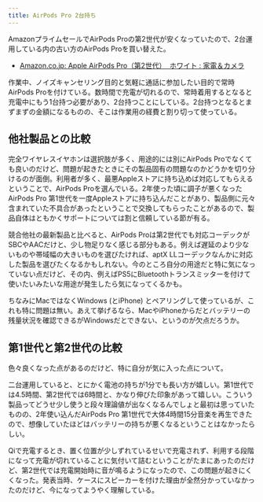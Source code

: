```yaml
---
title: AirPods Pro 2台持ち
---
```


AmazonプライムセールでAirPods Proの第2世代が安くなっていたので、2台運用している内の古い方のAirPods Proを買い替えた。

- [Amazon.co.jp: Apple AirPods Pro（第2世代） ​​​​​​​ ホワイト : 家電＆カメラ](https://www.amazon.co.jp/dp/B0BDJGFWP4)

作業中、ノイズキャンセリング目的と気軽に通話に参加したい目的で常時AirPods Proを付けている。数時間で充電が切れるので、常時着用するとなると充電中にもう1台持つ必要があり、2台持つことにしている。2台持つとなるとまずまずの金額になるものの、そこは作業用の経費と割り切って使っている。

## 他社製品との比較

完全ワイヤレスイヤホンは選択肢が多く、用途的には別にAirPods Proでなくても良いのだけど、問題が起きたときにその製品固有の問題なのかどうかを切り分けるのが面倒。利用者が多く、最悪Appleストアに持ち込めば対応してもらえるということで、AirPods Proを選んでいる。2年使った頃に調子が悪くなったAirPods Pro 第1世代を一度Appleストアに持ち込んだことがあり、製品側に元々含まれていた不具合があったということで交換してもらったことがあるので、製品自体はともかくサポートについては割と信頼している節が有る。

競合他社の最新製品と比べると、AirPods Proは第2世代でも対応コーデックがSBCやAACだけと、少し物足りなく感じる部分もある。例えば遅延のより少ないものや帯域幅の大きいものを選びたければ、aptX LLコーデックなんかに対応した製品を選びたくなるかもしれない。今のところ自分の用途だと特に気になっていない点だけど、その内、例えばPS5にBluetoothトランスミッターを付けて使いたいみたいな用途が発生したら気になってくるかも。

ちなみにMacではなくWindows (とiPhone) とペアリングして使っているが、これも特に問題は無い。あえて挙げるなら、MacやiPhoneからだとバッテリーの残量状況を確認できるがWindowsだとできない、というのが欠点だろうか。

## 第1世代と第2世代の比較

色々良くなった点があるのだけど、特に自分が気に入った点について。

二台運用していると、とにかく電池の持ちが1分でも長い方が嬉しい。第1世代では4.5時間、第2世代では6時間と、かなり伸びた印象があって嬉しい。こういう製品ってどうせ少し使うと段々理論値が出なくなるんでしょと最初は思っていたものの、2年使い込んだAirPods Pro 第1世代で大体4時間15分音楽を再生できたので、想像していたほどはバッテリーの持ちが悪くなるということはなかったらしい。

Qiで充電するとき、置く位置が少しずれているせいで充電されず、利用する段階になって充電が切れていることに気付いて詰むということがたまにあったのだけど、第2世代では充電開始時に音が鳴るようになったので、この問題が起きにくくなった。発表当時、ケースにスピーカーを付けた理由が全然分かっていなかったのだけど、今になってようやく理解している。
